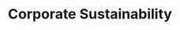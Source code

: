 ---
title: "Corporate Sustainability"
description: ""
banner: "images/exoscale-icon.png"
weight: 1
tags: [sustainability, cloud]
level: [introductory]
categories: [exoscale,kubernetes]
---